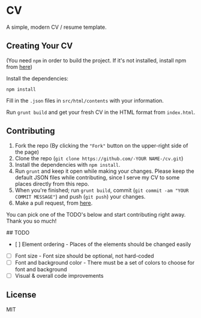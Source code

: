 # CV

A simple, modern CV / resume template.

## Creating Your CV

(You need `npm` in order to build the project. If it's not installed, install npm from [here](https://www.npmjs.com/get-npm))

Install the dependencies:

```
npm install
```

Fill in the `.json` files in `src/html/contents` with your information. 

Run `grunt build` and get your fresh CV in the HTML format from `index.html`.


## Contributing

1. Fork the repo (By clicking the `"Fork"` button on the upper-right side of the page)
2. Clone the repo (`git clone https://github.com/-YOUR NAME-/cv.git`)
3. Install the dependencies with `npm install`.
4. Run `grunt` and keep it open while making your changes. Please keep the default JSON files while contributing, since I serve my CV to some places directly from this repo.
6. When you're finished; run `grunt build`, commit (`git commit -am "YOUR COMMIT MESSAGE"`) and push (`git push`) your changes.
7. Make a pull request, from [here](https://github.com/smddzcy/cv/compare).

You can pick one of the TODO's below and start contributing right away. Thank you so much!

## TODO

- [ ] Element ordering - Places of the elements should be changed easily
- [ ] Font size - Font size should be optional, not hard-coded
- [ ] Font and background color - There must be a set of colors to choose for font and background
- [ ] Visual & overall code improvements

## License

MIT
